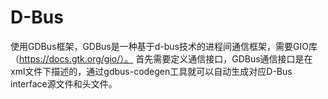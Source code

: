 # D-Bus
使用GDBus框架，GDBus是一种基于d-bus技术的进程间通信框架，需要GIO库（https://docs.gtk.org/gio/）。
首先需要定义通信接口，GDBus通信接口是在xml文件下描述的，通过gdbus-codegen工具就可以自动生成对应D-Bus interface源文件和头文件。
